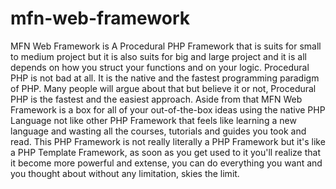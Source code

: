 # mfn-web-framework
MFN Web Framework is A Procedural PHP Framework that is suits for small to medium project but it is also suits for big and large project and it is all depends on how you struct your functions and on your logic. Procedural PHP is not bad at all. It is the native and the fastest programming paradigm of PHP. Many people will argue about that but believe it or not, Procedural PHP is the fastest and the easiest approach. Aside from that MFN Web Framework is a box for all of your out-of-the-box ideas using the native PHP Language not like other PHP Framework that feels like learning a new language and wasting all the courses, tutorials and guides you took and read. This PHP Framework is not really literally a PHP Framework but it's like a PHP Template Framework, as soon as you get used to it you'll realize that it become more powerful and extense, you can do everything you want and you thought about without any limitation, skies the limit.
